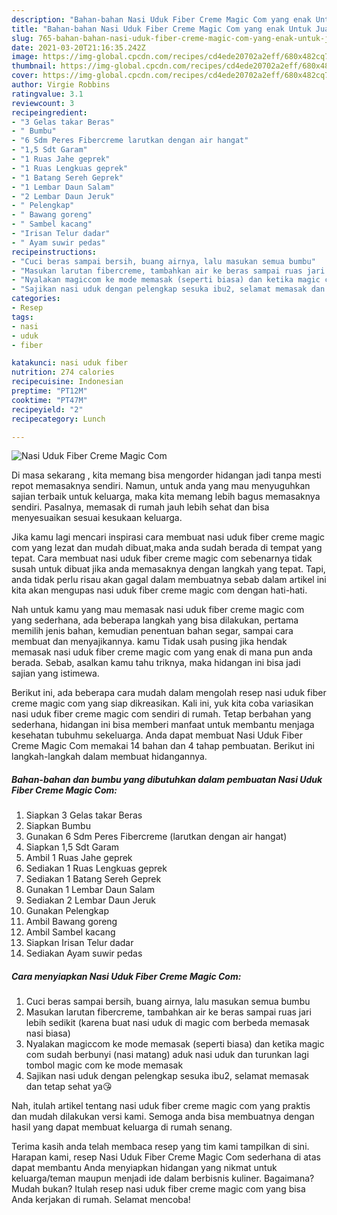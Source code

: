 ```yaml
---
description: "Bahan-bahan Nasi Uduk Fiber Creme Magic Com yang enak Untuk Jualan"
title: "Bahan-bahan Nasi Uduk Fiber Creme Magic Com yang enak Untuk Jualan"
slug: 765-bahan-bahan-nasi-uduk-fiber-creme-magic-com-yang-enak-untuk-jualan
date: 2021-03-20T21:16:35.242Z
image: https://img-global.cpcdn.com/recipes/cd4ede20702a2eff/680x482cq70/nasi-uduk-fiber-creme-magic-com-foto-resep-utama.jpg
thumbnail: https://img-global.cpcdn.com/recipes/cd4ede20702a2eff/680x482cq70/nasi-uduk-fiber-creme-magic-com-foto-resep-utama.jpg
cover: https://img-global.cpcdn.com/recipes/cd4ede20702a2eff/680x482cq70/nasi-uduk-fiber-creme-magic-com-foto-resep-utama.jpg
author: Virgie Robbins
ratingvalue: 3.1
reviewcount: 3
recipeingredient:
- "3 Gelas takar Beras"
- " Bumbu"
- "6 Sdm Peres Fibercreme larutkan dengan air hangat"
- "1,5 Sdt Garam"
- "1 Ruas Jahe geprek"
- "1 Ruas Lengkuas geprek"
- "1 Batang Sereh Geprek"
- "1 Lembar Daun Salam"
- "2 Lembar Daun Jeruk"
- " Pelengkap"
- " Bawang goreng"
- " Sambel kacang"
- "Irisan Telur dadar"
- " Ayam suwir pedas"
recipeinstructions:
- "Cuci beras sampai bersih, buang airnya, lalu masukan semua bumbu"
- "Masukan larutan fibercreme, tambahkan air ke beras sampai ruas jari lebih sedikit (karena buat nasi uduk di magic com berbeda memasak nasi biasa)"
- "Nyalakan magiccom ke mode memasak (seperti biasa) dan ketika magic com sudah berbunyi (nasi matang) aduk nasi uduk dan turunkan lagi tombol magic com ke mode memasak"
- "Sajikan nasi uduk dengan pelengkap sesuka ibu2, selamat memasak dan tetap sehat ya😘"
categories:
- Resep
tags:
- nasi
- uduk
- fiber

katakunci: nasi uduk fiber 
nutrition: 274 calories
recipecuisine: Indonesian
preptime: "PT12M"
cooktime: "PT47M"
recipeyield: "2"
recipecategory: Lunch

---
```



![Nasi Uduk Fiber Creme Magic Com](https://img-global.cpcdn.com/recipes/cd4ede20702a2eff/680x482cq70/nasi-uduk-fiber-creme-magic-com-foto-resep-utama.jpg)

Di masa  sekarang , kita memang bisa mengorder hidangan jadi tanpa mesti repot memasaknya sendiri. Namun, untuk anda yang mau menyuguhkan sajian terbaik untuk keluarga, maka kita memang lebih bagus memasaknya sendiri. Pasalnya, memasak di rumah jauh lebih sehat dan bisa menyesuaikan sesuai kesukaan keluarga.

Jika kamu lagi mencari inspirasi cara membuat nasi uduk fiber creme magic com yang lezat dan mudah dibuat,maka anda sudah berada di tempat yang tepat. Cara membuat nasi uduk fiber creme magic com  sebenarnya tidak susah untuk dibuat jika anda memasaknya dengan langkah yang tepat. Tapi, anda tidak perlu risau akan gagal dalam membuatnya 
sebab dalam artikel ini kita akan mengupas nasi uduk fiber creme magic com dengan hati-hati.  



Nah untuk kamu yang mau memasak nasi uduk fiber creme magic com yang sederhana, ada beberapa langkah yang bisa dilakukan, pertama memilih jenis bahan, kemudian penentuan bahan segar, sampai cara membuat dan menyajikannya. kamu Tidak usah pusing jika hendak memasak nasi uduk fiber creme magic com yang enak di mana pun anda berada. Sebab, asalkan kamu  tahu triknya, maka hidangan ini bisa jadi sajian yang istimewa.

Berikut ini, ada beberapa cara mudah dalam mengolah resep nasi uduk fiber creme magic com yang siap dikreasikan. Kali ini, yuk kita coba variasikan nasi uduk fiber creme magic com sendiri di rumah. Tetap berbahan yang sederhana, hidangan ini bisa memberi manfaat untuk membantu menjaga kesehatan tubuhmu sekeluarga. Anda dapat membuat Nasi Uduk Fiber Creme Magic Com memakai 14 bahan dan 4 tahap pembuatan. Berikut ini langkah-langkah dalam membuat hidangannya.

<!--inarticleads1-->

##### Bahan-bahan dan bumbu yang dibutuhkan dalam pembuatan Nasi Uduk Fiber Creme Magic Com:

1. Siapkan 3 Gelas takar Beras
1. Siapkan  Bumbu
1. Gunakan 6 Sdm Peres Fibercreme (larutkan dengan air hangat)
1. Siapkan 1,5 Sdt Garam
1. Ambil 1 Ruas Jahe geprek
1. Sediakan 1 Ruas Lengkuas geprek
1. Sediakan 1 Batang Sereh Geprek
1. Gunakan 1 Lembar Daun Salam
1. Sediakan 2 Lembar Daun Jeruk
1. Gunakan  Pelengkap
1. Ambil  Bawang goreng
1. Ambil  Sambel kacang
1. Siapkan Irisan Telur dadar
1. Sediakan  Ayam suwir pedas




<!--inarticleads2-->

##### Cara menyiapkan Nasi Uduk Fiber Creme Magic Com:

1. Cuci beras sampai bersih, buang airnya, lalu masukan semua bumbu
1. Masukan larutan fibercreme, tambahkan air ke beras sampai ruas jari lebih sedikit (karena buat nasi uduk di magic com berbeda memasak nasi biasa)
1. Nyalakan magiccom ke mode memasak (seperti biasa) dan ketika magic com sudah berbunyi (nasi matang) aduk nasi uduk dan turunkan lagi tombol magic com ke mode memasak
1. Sajikan nasi uduk dengan pelengkap sesuka ibu2, selamat memasak dan tetap sehat ya😘




Nah, itulah artikel tentang  nasi uduk fiber creme magic com  yang praktis dan mudah dilakukan versi kami. Semoga anda bisa membuatnya dengan hasil yang dapat membuat keluarga di rumah senang. 

Terima kasih anda telah membaca resep yang tim kami tampilkan di sini. Harapan kami, resep  Nasi Uduk Fiber Creme Magic Com sederhana di atas dapat membantu Anda menyiapkan hidangan yang nikmat untuk keluarga/teman maupun menjadi ide dalam berbisnis kuliner. Bagaimana? Mudah bukan? Itulah resep nasi uduk fiber creme magic com yang bisa Anda kerjakan di rumah. Selamat mencoba!

